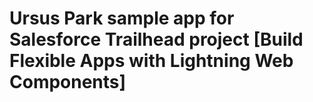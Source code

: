 # Ursus Park sample app for Salesforce Trailhead project [Build Flexible Apps with Lightning Web Components]

